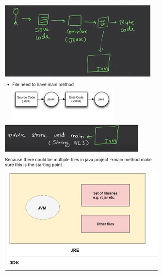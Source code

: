 ![alt text]({8236A2F1-81C6-45AF-B5C8-238B235B21EA}.png)

* File need to have main method
![alt text]({10FEFFAB-4EEA-4E76-B926-A0269D2AF3AF}.png)

![alt text]({660167D5-F6E7-49D1-9270-1E2B30E5878A}.png)

Because there could be multiple files in java project ->main method make sure this is the starting point


![alt text]({A77B5C8B-C61E-41F6-BE9E-547FD1E26995}.png)

<hr/>

